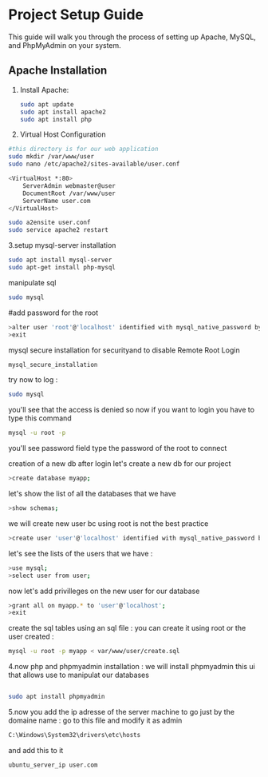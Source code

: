 # Project Setup Guide

This guide will walk you through the process of setting up Apache, MySQL, and PhpMyAdmin on your system.

## Apache Installation

1. Install Apache:
   ```bash
   sudo apt update
   sudo apt install apache2
   sudo apt install php
   ```
2. Virtual Host Configuration
```bash
#this directory is for our web application
sudo mkdir /var/www/user
sudo nano /etc/apache2/sites-available/user.conf
```
```bash
<VirtualHost *:80>
    ServerAdmin webmaster@user
    DocumentRoot /var/www/user
    ServerName user.com
</VirtualHost>

```
```bash
sudo a2ensite user.conf
sudo service apache2 restart

```
3.setup mysql-server
installation
```bash
sudo apt install mysql-server
sudo apt-get install php-mysql

```
manipulate sql
```bash
sudo mysql
```

#add password for the root 
```bash
>alter user 'root'@'localhost' identified with mysql_native_password by 'yourpassword';
>exit
```
mysql secure installation for securityand to disable Remote Root Login 
```bash
mysql_secure_installation
```
try now to log : 
```bash
sudo mysql
```
you'll see that the access is  denied so now if you want to login you have to type this command
```bash
mysql -u root -p
```
you'll see password field type the password of the root to connect

creation of a new db 
after login let's create a new db for our project 
```bash
>create database myapp;
```
let's show the list of all the databases that we have
```bash
>show schemas;
```
we will create new user bc using root is not the best practice 
```bash
>create user 'user'@'localhost' identified with mysql_native_password by 'userpassword';
```
let's see the lists of the users that we have : 
```bash
>use mysql;
>select user from user;

```
now let's add privilleges on the new user for our database
```bash
>grant all on myapp.* to 'user'@'localhost';
>exit
```
create the sql tables using an sql file : 
you can create it using root or the user created : 
```bash
mysql -u root -p myapp < var/www/user/create.sql
```
4.now php and phpmyadmin installation :
we will install phpmyadmin this ui that allows use to manipulat our databases 
```bash

sudo apt install phpmyadmin

```
5.now you add the ip adresse of the server machine to go just by the domaine name :
go to this file and modify it as admin
```bash
C:\Windows\System32\drivers\etc\hosts
```
and add this to it 
```bash
ubuntu_server_ip user.com

```
